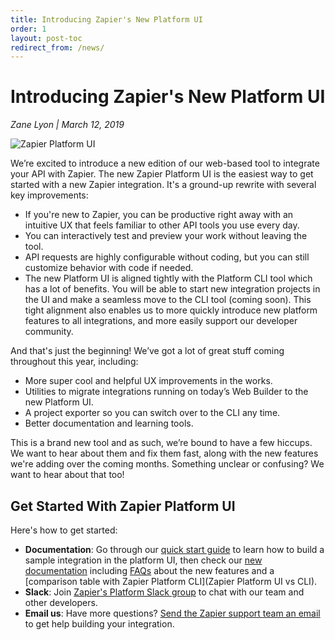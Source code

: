 ```yaml
---
title: Introducing Zapier's New Platform UI
order: 1
layout: post-toc
redirect_from: /news/
---
```


# Introducing Zapier's New Platform UI

_Zane Lyon | March 12, 2019_

![Zapier Platform UI](https://cdn.zapier.com/storage/photos/5eb1c7c2281da6c2fa5de7b89e3293e0.png)

We’re excited to introduce a new edition of our web-based tool to integrate your API with Zapier. The new Zapier Platform UI is the easiest way to get started with a new Zapier integration. It's a ground-up rewrite with several key improvements:

- If you're new to Zapier, you can be productive right away with an intuitive UX that feels familiar to other API tools you use every day. 
- You can interactively test and preview your work without leaving the tool.
- API requests are highly configurable without coding, but you can still customize behavior with code if needed.
- The new Platform UI is aligned tightly with the Platform CLI tool which has a lot of benefits. You will be able to start new integration projects in the UI and make a seamless move to the CLI tool (coming soon). This tight alignment also enables us to more quickly introduce new platform features to all integrations, and more easily support our developer community.

And that's just the beginning! We’ve got a lot of great stuff coming throughout this year, including: 

- More super cool and helpful UX improvements in the works.
- Utilities to migrate integrations running on today’s Web Builder to the new Platform UI.
- A project exporter so you can switch over to the CLI any time.
- Better documentation and learning tools.

This is a brand new tool and as such, we’re bound to have a few hiccups. We want to hear about them and fix them fast, along with the new features we're adding over the coming months. Something unclear or confusing? We want to hear about that too! 

## Get Started With Zapier Platform UI

Here's how to get started:

- **Documentation**: Go through our [quick start guide](https://zapier.github.io/visual-builder/quickstart/introduction) to learn how to build a sample integration in the platform UI, then check our [new documentation](https://zapier.github.io/visual-builder/docs/intro) including [FAQs](https://zapier.github.io/visual-builder/docs/faq) about the new features and a [comparison table with Zapier Platform CLI](Zapier Platform UI vs CLI).
- **Slack**: Join [Zapier's Platform Slack group](https://zapier-platform-slack.herokuapp.com) to chat with our team and other developers.
- **Email us**: Have more questions? [Send the Zapier support team an email](mailto:contact@zapier.com) to get help building your integration.
